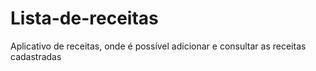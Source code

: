 # Lista-de-receitas
Aplicativo de receitas, onde é possível adicionar e consultar as receitas cadastradas 

